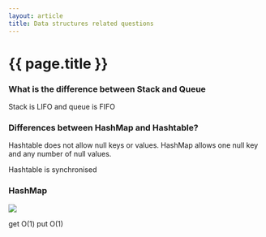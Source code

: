 ```yaml
---
layout: article
title: Data structures related questions
---
```

# {{ page.title }}

### What is the difference between Stack and Queue 

Stack is LIFO and queue is FIFO

### Differences between HashMap and Hashtable?

Hashtable does not allow null keys or values.  HashMap allows one null key and any number of null values.

Hashtable is synchronised

### HashMap

![](https://i.stack.imgur.com/YVc3k.jpg)

get O(1)
put O(1)